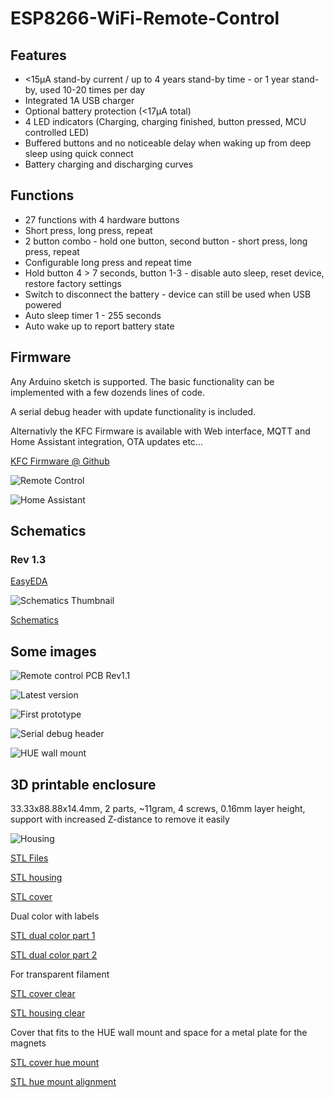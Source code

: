 # ESP8266-WiFi-Remote-Control

## Features

- <15µA stand-by current / up to 4 years stand-by time - or 1 year stand-by, used 10-20 times per day
- Integrated 1A USB charger
- Optional battery protection (<17µA total)
- 4 LED indicators (Charging, charging finished, button pressed, MCU controlled LED)
- Buffered buttons and no noticeable delay when waking up from deep sleep using quick connect
- Battery charging and discharging curves

## Functions

- 27 functions with 4 hardware buttons
- Short press, long press, repeat
- 2 button combo - hold one button, second button - short press, long press, repeat
- Configurable long press and repeat time
- Hold button 4 > 7 seconds, button 1-3 - disable auto sleep, reset device, restore factory settings
- Switch to disconnect the battery - device can still be used when USB powered
- Auto sleep timer 1 - 255 seconds
- Auto wake up to report battery state

## Firmware

Any Arduino sketch is supported. The basic functionality can be implemented with a few dozends lines of code.

A serial debug header with update functionality is included.

Alternativly the KFC Firmware is available with Web interface, MQTT and Home Assistant integration, OTA updates etc...

[KFC Firmware @ Github](https://github.com/sascha432/esp8266-kfc-fw)

![Remote Control](https://raw.githubusercontent.com/sascha432/ESP8266-WiFi-Remote-Control/master/images/remote2.jpg)

![Home Assistant](https://raw.githubusercontent.com/sascha432/ESP8266-WiFi-Remote-Control/master/images/hass2.jpg)

## Schematics

### Rev 1.3

[EasyEDA](https://easyeda.com/sascha23095123423/iot_4ch_remote)

![Schematics Thumbnail](https://raw.githubusercontent.com/sascha432/ESP8266-WiFi-Remote-Control/master/schematics/Schematic_IoT_4_button_WiFi_Remote_Control_4_button_WiFi_remote_control_20200223151726.png)

[Schematics](https://github.com/sascha432/ESP8266-WiFi-Remote-Control/blob/master/schematics/Schematic_IoT_4_button_WiFi_Remote_Control_4_button_WiFi_remote_control_20200223151726.svg)

## Some images

![Remote control PCB Rev1.1](https://raw.githubusercontent.com/sascha432/ESP8266-WiFi-Remote-Control/master/images/remote_control_pcb_rev1.1.jpg)

![Latest version](https://raw.githubusercontent.com/sascha432/ESP8266-WiFi-Remote-Control/master/images/new_housing.jpg)

![First prototype](https://raw.githubusercontent.com/sascha432/ESP8266-WiFi-Remote-Control/master/images/IMG_0125.JPG)

![Serial debug header](https://raw.githubusercontent.com/sascha432/ESP8266-WiFi-Remote-Control/master/images/serial_debug.jpg)

![HUE wall mount](https://raw.githubusercontent.com/sascha432/ESP8266-WiFi-Remote-Control/master/images/hue_wall_mount.jpg)

## 3D printable enclosure

33.33x88.88x14.4mm, 2 parts, ~11gram, 4 screws, 0.16mm layer height, support with increased Z-distance to remove it easily

![Housing](https://raw.githubusercontent.com/sascha432/ESP8266-WiFi-Remote-Control/master/images/housing.jpg)

[STL Files](./stl/)

[STL housing](https://raw.githubusercontent.com/sascha432/ESP8266-WiFi-Remote-Control/master/stl/remote_control_housing.stl)

[STL cover](https://raw.githubusercontent.com/sascha432/ESP8266-WiFi-Remote-Control/master/stl/remote_control_cover.stl)

Dual color with labels

[STL dual color part 1](https://raw.githubusercontent.com/sascha432/ESP8266-WiFi-Remote-Control/master/stl/remote_control_housing_dual_color_part1.stl)

[STL dual color part 2](https://raw.githubusercontent.com/sascha432/ESP8266-WiFi-Remote-Control/master/stl/remote_control_housing_dual_color_part2.stl)

For transparent filament

[STL cover clear](https://raw.githubusercontent.com/sascha432/ESP8266-WiFi-Remote-Control/master/stl/remote_control_cover_clear.stl)

[STL housing clear](https://raw.githubusercontent.com/sascha432/ESP8266-WiFi-Remote-Control/master/stl/remote_control_housing_clear.stl)

Cover that fits to the HUE wall mount and space for a metal plate for the magnets

[STL cover hue mount](https://raw.githubusercontent.com/sascha432/ESP8266-WiFi-Remote-Control/master/stl/hue_cover.stl)

[STL hue mount alignment](https://raw.githubusercontent.com/sascha432/ESP8266-WiFi-Remote-Control/master/stl/hue_mount.stl)
